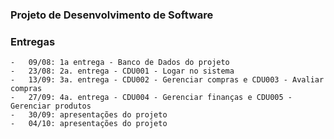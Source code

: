 ### Projeto de Desenvolvimento de Software

### Entregas
    -   09/08: 1a entrega - Banco de Dados do projeto
    -   23/08: 2a. entrega - CDU001 - Logar no sistema
    -   13/09: 3a. entrega - CDU002 - Gerenciar compras e CDU003 - Avaliar compras
    -   27/09: 4a. entrega - CDU004 - Gerenciar finanças e CDU005 - Gerenciar produtos
    -   30/09: apresentações do projeto
    -   04/10: apresentações do projeto